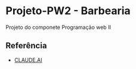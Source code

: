 # Projeto-PW2 - Barbearia
Projeto do componete Programação web II
## Referência
 - [CLAUDE.AI](https://claude.ai/login)
